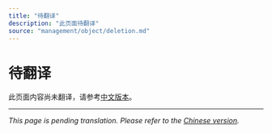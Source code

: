 ```yaml
---
title: "待翻译"
description: "此页面待翻译"
source: "management/object/deletion.md"
---
```


# 待翻译

此页面内容尚未翻译，请参考[中文版本](../../zh/management/object/deletion.md)。

---

*This page is pending translation. Please refer to the [Chinese version](../../zh/management/object/deletion.md).*
